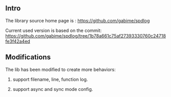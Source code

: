 ## Intro

The library source home page is : https://github.com/gabime/spdlog

Current used version is based on the commit: https://github.com/gabime/spdlog/tree/1b78a661c75af27393330760c24718fe3f42a4ed

## Modifications

The lib has been modified to create more behaviors:

1) support filename, line, function log.

2) support async and sync mode config.